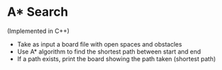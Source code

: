 # A* Search
(Implemented in C++)

* Take as input a board file with open spaces and obstacles
* Use A* algorithm to find the shortest path between start and end
* If a path exists, print the board showing the path taken (shortest path)
